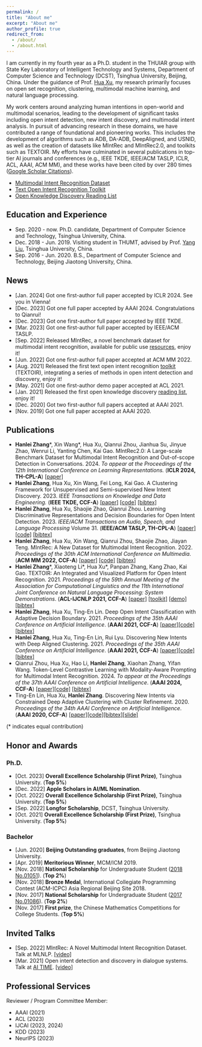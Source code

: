 ```yaml
---
permalink: /
title: "About me"
excerpt: "About me"
author_profile: true
redirect_from: 
  - /about/
  - /about.html
---
```


I am currently in my fourth year as a Ph.D. student in the THUIAR group with State Key Laboratory of Intelligent Technology and Systems, Department of Computer Science and Technology (DCST), Tsinghua University, Beijing, China. Under the guidance of Prof. [Hua Xu](https://thu-xuhua.github.io/), my research primarily focuses on open set recognition, clustering, multimodal machine learning, and natural language processing.

My work centers around analyzing human intentions in open-world and multimodal scenarios, leading to the development of significant tasks including open intent detection, new intent discovery, and multimodal intent analysis. In pursuit of advancing research in these domains, we have contributed a range of foundational and pioneering works. This includes the development of algorithms such as ADB, DA-ADB, DeepAligned, and USNID, as well as the creation of datasets like MIntRec and MIntRec2.0, and toolkits such as TEXTOIR. My efforts have culminated in several publications in top-tier AI journals and conferences (e.g., IEEE TKDE, IEEE/ACM TASLP, ICLR, ACL, AAAI, ACM MM), and these works have been cited by over 280 times ([Google Scholar Citations](https://scholar.google.com/citations?hl=en&user=PS5KVSQAAAAJ)).

* [Multimodal Intent Recognition Dataset](https://github.com/thuiar/MIntRec)
* [Text Open Intent Recognition Toolkit](https://github.com/thuiar/TEXTOIR)
* [Open Knowledge Discovery Reading List](https://github.com/thuiar/OKD-Reading-List)

## Education and Experience
* Sep. 2020 - now. Ph.D. candidate, Department of Computer Science and Technology, Tsinghua University, China.
* Dec. 2018 - Jun. 2019. Visiting student in THUMT, advised by Prof. [Yang Liu](http://nlp.csai.tsinghua.edu.cn/~ly/), Tsinghua University, China.
* Sep. 2016 - Jun. 2020. B.S., Department of Computer Science and Technology, Beijing Jiaotong University, China.

## News
* [Jan. 2024] Got one first-author full paper accepted by ICLR 2024. See you in Vienna!
* [Dec. 2023] Got one full paper accepted by AAAI 2024. Congratulations to Qianrui!
* [Dec. 2023] Got one first-author full paper accepted by IEEE TKDE.
* [Mar. 2023] Got one first-author full paper accepted by IEEE/ACM TASLP.
* [Sep. 2022] Released MIntRec, a novel benchmark dataset for multimodal intent recognition, available for public use [resources](https://github.com/thuiar/MIntRec), enjoy it!
* [Jun. 2022] Got one first-author full paper accepted at ACM MM 2022.  
* [Aug. 2021] Released the first text open intent recognition [toolkit](https://github.com/thuiar/TEXTOIR) (TEXTOIR), integrating a series of methods in open intent detection and discovery, enjoy it!
* [May. 2021] Got one first-author demo paper accepted at ACL 2021.
* [Jan. 2021] Released the first open knowledge discovery [reading list](https://github.com/thuiar/OKD-Reading-List), enjoy it!
* [Dec. 2020] Got two first-author full papers accepted at AAAI 2021.
* [Nov. 2019] Got one full paper accepted at AAAI 2020.


## Publications 

* <strong>Hanlei Zhang</strong>\*, Xin Wang\*, Hua Xu, Qianrui Zhou, Jianhua Su, Jinyue Zhao, Wenrui Li, Yanting Chen, Kai Gao. MIntRec2.0: A Large-scale Benchmark Dataset for Multimodal Intent Recognition and Out-of-scope Detection in Conversations. 2024. <i>To appear at the Proceedings of the 12th International Conference on Learning Representations.</i> (<strong>ICLR 2024, TH-CPL-A</strong>) [[paper]](https://openreview.net/forum?id=nY9nITZQjc)  
* <strong>Hanlei Zhang</strong>, Hua Xu, Xin Wang, Fei Long, Kai Gao. A Clustering Framework for Unsupervised and Semi-supervised New Intent Discovery. 2023. <i>IEEE Transactions on Knowledge and Data Engineering.</i> (<strong>IEEE TKDE, CCF-A</strong>) [[paper]](https://ieeexplore.ieee.org/document/10349963)  [[code]](https://github.com/thuiar/TEXTOIR/tree/main/open_intent_discovery) [[bibtex]](/files/TKDE23-USNID/USNID.bib)
* <strong>Hanlei Zhang</strong>, Hua Xu, Shaojie Zhao, Qianrui Zhou. Learning Discriminative Representations and Decision Boundaries for Open Intent Detection. 2023.   <i>IEEE/ACM Transactions on Audio, Speech, and Language Processing</i> Volume 31. (<strong>IEEE/ACM TASLP, TH-CPL-A</strong>) [[paper]](https://ieeexplore.ieee.org/document/10097558) [[code]](https://github.com/thuiar/TEXTOIR/tree/main/open_intent_detection) [[bibtex]](/files/TASLP23-DA-ADB/DA-ADB.bib)
* <strong>Hanlei Zhang</strong>, Hua Xu, Xin Wang, Qianrui Zhou, Shaojie Zhao, Jiayan Teng. MIntRec: A New Dataset for Multimodal Intent Recognition. 2022. <i>Proceedings of the 30th ACM International Conference on Multimedia</i>. (<strong>ACM MM 2022, CCF-A</strong>) [[paper]](https://dl.acm.org/doi/10.1145/3503161.3547906) [[code]](https://github.com/thuiar/MIntRec) [[bibtex](/files/ACM-MM22-MIntRec/MIntRec.bib)]
* <strong>Hanlei Zhang</strong>\*, Xiaoteng Li\*, Hua Xu\*, Panpan Zhang, Kang Zhao, Kai Gao. TEXTOIR: An Integrated and Visualized Platform for Open Intent Recognition. 2021. <i>Proceedings of the 59th Annual Meeting of the Association for Computational Linguistics and the 11th International Joint Conference on Natural Language Processing: System Demonstrations</i>. (<strong>ACL-IJCNLP 2021, CCF-A</strong>)  [[paper]](https://aclanthology.org/2021.acl-demo.20.pdf) [[toolkit]](https://github.com/thuiar/TEXTOIR) [[demo]](https://github.com/thuiar/TEXTOIR-DEMO) [[bibtex]](/files/ACL21-TEXTOIR/TEXTOIR.bib)
* <strong>Hanlei Zhang</strong>, Hua Xu, Ting-En Lin. Deep Open Intent Classification with Adaptive Decision Boundary. 2021. <i>Proceedings of the 35th AAAI Conference on Artificial Intelligence</i>. (<strong>AAAI 2021, CCF-A</strong>)  [[paper]](https://arxiv.org/pdf/2012.10209.pdf)[[code]](https://github.com/thuiar/Adaptive-Decision-Boundary)[[bibtex]](/files/AAAI21-ADB/ADB.bib)
* <strong>Hanlei Zhang</strong>, Hua Xu, Ting-En Lin, Rui Lyu. Discovering New Intents with Deep Aligned Clustering. 2021. <i>Proceedings of the 35th AAAI Conference on Artificial Intelligence</i>. (<strong>AAAI 2021, CCF-A</strong>)  [[paper]](https://arxiv.org/pdf/2012.08987.pdf)[[code]](https://github.com/thuiar/DeepAligned-Clustering) [[bibtex]](/files/AAAI21-DeepAligned/DeepAligned.bib)
* Qianrui Zhou, Hua Xu, Hao Li, <strong>Hanlei Zhang</strong>, Xiaohan Zhang, Yifan Wang. Token-Level Contrastive Learning with Modality-Aware Prompting for Multimodal Intent Recognition. 2024. <i>To appear at the Proceedings of the 37th AAAI Conference on Artificial Intelligence</i>. (<strong>AAAI 2024, CCF-A</strong>)  [[paper]](https://arxiv.org/pdf/2312.14667.pdf)[[code]](https://github.com/thuiar/TCL-MAP) [[bibtex]](/files/AAAI24-TCL-MAP/TCL-MAP.bib)
* Ting-En Lin, Hua Xu, <strong>Hanlei Zhang</strong>. Discovering New Intents via Constrained Deep Adaptive Clustering with Cluster Refinement. 2020. <i>Proceedings of the 34th AAAI Conference on Artificial Intelligence</i>. (<strong>AAAI 2020, CCF-A</strong>) [[paper]](https://arxiv.org/pdf/1911.08891.pdf)[[code]](https://github.com/thuiar/CDAC-plus)[[bibtex]](/files/AAAI20-CDAC+/CDAC+.bib)[[slide]](/files/AAAI20-CDAC+/slices.pdf)

(\* indicates equal contribution)

## Honor and Awards

### Ph.D.

* [Oct. 2023] <strong>Overall Excellence Scholarship (First Prize)</strong>, Tsinghua University. (**Top 5%**)
* [Dec. 2022] <strong>Apple Scholars in AI/ML Nomination</strong>.
* [Oct. 2022] <strong>Overall Excellence Scholarship (First Prize)</strong>, Tsinghua University. (**Top 5%**)
* [Sep. 2022] <strong>Longfor Scholarship</strong>, DCST, Tsinghua University.
* [Oct. 2021] <strong>Overall Excellence Scholarship (First Prize)</strong>, Tsinghua University. (**Top 5%**)

### Bachelor
* [Jun. 2020] <strong>Beijing Outstanding graduates</strong>, from Beijing Jiaotong University. 
* [Apr. 2019] <strong>Meritorious Winner</strong>, MCM/ICM 2019.
* [Nov. 2018] <strong>National Scholarship</strong> for Undergraduate Student ([2018 No.01051](http://www.moe.gov.cn/srcsite/A05/s7505/201811/t20181114_354826.html)). (**Top 2%**)
* [Nov. 2018] <strong>Bronze Medal</strong>, International Collegiate Programming Contest (ACM-ICPC) Asia Regional Beijing Site 2018. 
* [Nov. 2017] <strong>National Scholarship</strong> for Undergraduate Student ([2017 No.01086](http://www.moe.gov.cn/srcsite/A05/s7505/201711/t20171108_318697.html)). (**Top 2%**)
* [Nov. 2017] <strong>First prize</strong>, the Chinese Mathematics Competitions for College Students. (**Top 5%**)

## Invited Talks

* [Sep. 2022] MIntRec: A Novel Multimodal Intent Recognition Dataset. Talk at MLNLP. [[video]](https://www.bilibili.com/video/BV1DD4y1v77N/)
* [Mar. 2021] Open intent detection and discovery in dialogue systems. Talk at [AI TIME](http://www.aitime.cn/). [[video]](https://www.bilibili.com/video/av247223757/)


## Professional Services

Reviewer / Program Committee Member:
* AAAI (2021)
* ACL (2023)
* IJCAI (2023, 2024)
* KDD (2023)
* NeurIPS (2023)

&nbsp;&nbsp;&nbsp;&nbsp;&nbsp;&nbsp;&nbsp;&nbsp;
<script type='text/javascript' id='clustrmaps' src='//cdn.clustrmaps.com/map_v2.js?cl=ffffff&w=350&t=tt&d=6oKT70Jy08qPF_EXR7PXexVX1X5I8S5uiTIntTb87ic&cmo=ff5353&cmn=ff5353'></script>
